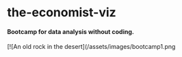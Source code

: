 # the-economist-viz

#### Bootcamp for data analysis without coding.

[![An old rock in the desert](/assets/images/bootcamp1.png

